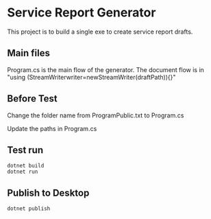 # Service Report Generator

This project is to build a single exe to create service report drafts.

## Main files

Program.cs is the main flow of the generator. The document flow is in "using (StreamWriterwriter=newStreamWriter(draftPath)){}"

## Before Test

Change the folder name from ProgramPublic.txt to Program.cs

Update the paths in Program.cs

## Test run

```
dotnet build
dotnet run
```

## Publish to Desktop

```
dotnet publish
```
